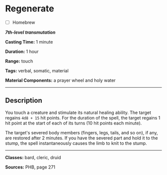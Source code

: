# Regenerate

- [ ] Homebrew

***7th-level transmutation***

**Casting Time:** 1 minute

**Duration:** 1 hour

**Range:** touch

**Tags:** verbal, somatic, material

**Material Components:** a prayer wheel and holy water

---

## Description
You touch a creature and stimulate its natural healing ability. The target regains `4d8 + 15` hit points. For the duration of the spell, the target regains 1 hit point at the start of each of its turns (10 hit points each minute).

The target's severed body members (fingers, legs, tails, and so on), if any, are restored after 2 minutes. If you have the severed part and hold it to the stump, the spell instantaneously causes the limb to knit to the stump.

---

**Classes:** bard, cleric, druid

**Sources:** PHB, page 271
